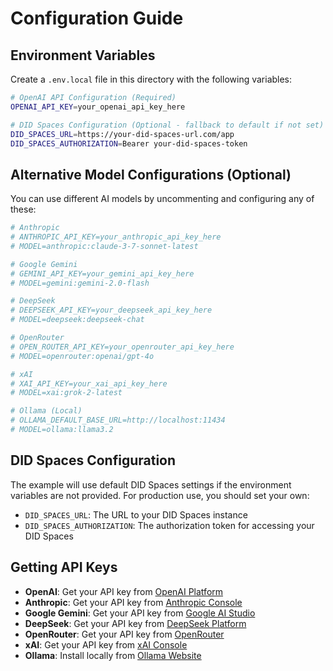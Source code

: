 # Configuration Guide

## Environment Variables

Create a `.env.local` file in this directory with the following variables:

```bash
# OpenAI API Configuration (Required)
OPENAI_API_KEY=your_openai_api_key_here

# DID Spaces Configuration (Optional - fallback to default if not set)
DID_SPACES_URL=https://your-did-spaces-url.com/app
DID_SPACES_AUTHORIZATION=Bearer your-did-spaces-token
```

## Alternative Model Configurations (Optional)

You can use different AI models by uncommenting and configuring any of these:

```bash
# Anthropic
# ANTHROPIC_API_KEY=your_anthropic_api_key_here
# MODEL=anthropic:claude-3-7-sonnet-latest

# Google Gemini
# GEMINI_API_KEY=your_gemini_api_key_here
# MODEL=gemini:gemini-2.0-flash

# DeepSeek
# DEEPSEEK_API_KEY=your_deepseek_api_key_here
# MODEL=deepseek:deepseek-chat

# OpenRouter
# OPEN_ROUTER_API_KEY=your_openrouter_api_key_here
# MODEL=openrouter:openai/gpt-4o

# xAI
# XAI_API_KEY=your_xai_api_key_here
# MODEL=xai:grok-2-latest

# Ollama (Local)
# OLLAMA_DEFAULT_BASE_URL=http://localhost:11434
# MODEL=ollama:llama3.2
```

## DID Spaces Configuration

The example will use default DID Spaces settings if the environment variables are not provided. For production use, you should set your own:

- `DID_SPACES_URL`: The URL to your DID Spaces instance
- `DID_SPACES_AUTHORIZATION`: The authorization token for accessing your DID Spaces

## Getting API Keys

- **OpenAI**: Get your API key from [OpenAI Platform](https://platform.openai.com/api-keys)
- **Anthropic**: Get your API key from [Anthropic Console](https://console.anthropic.com/)
- **Google Gemini**: Get your API key from [Google AI Studio](https://makersuite.google.com/app/apikey)
- **DeepSeek**: Get your API key from [DeepSeek Platform](https://platform.deepseek.com/)
- **OpenRouter**: Get your API key from [OpenRouter](https://openrouter.ai/keys)
- **xAI**: Get your API key from [xAI Console](https://console.x.ai/)
- **Ollama**: Install locally from [Ollama Website](https://ollama.ai/) 